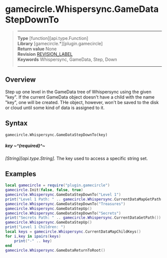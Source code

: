 # gamecircle.Whispersync.GameDataStepDownTo

> --------------------- ------------------------------------------------------------------------------------------
> __Type__              [function][api.type.Function]  
> __Library__           [gamecircle.*][plugin.gamecircle]  
> __Return value__      None   
> __Revision__          [REVISION_LABEL](REVISION_URL)  
> __Keywords__          Whispersync, GameData, Step, Down
> --------------------- ------------------------------------------------------------------------------------------


## Overview
Step up one level in the GameData tree of Whispersync using the given "key". If the current GameData object doesn't have a child with the name "key", one will be created. THe object, however, won't be saved to the disk or cloud until some kind of data is assigned to it. 


## Syntax
	gamecircle.Whispersync.GameDataStepDownTo(key)
	
##### key ~^(required)^~
_[String][api.type.String]._ The key used to access a specific string set.
	
## Examples

``````lua  
local gamecircle = require("plugin.gamecircle")  
gamecircle.Init(false, false, true)  
gamecircle.Whispersync.GameDataStepDownTo("Level 1")  
print("Level 1 Path: " .. gamecircle.Whispersync.CurrentDataMapGetPath())  
gamecircle.Whispersync.GameDataStepDownTo("Treasures")  
gamecircle.Whispersync.GameDataStepUp()  
gamecircle.Whispersync.GameDataStepDownTo("Secrets")  
print("Secrets Path: " .. gamecircle.Whispersync.CurrentDataGetPath())  
gamecircle.Whispersync.GameDataStepUp()  
print("Level 1 Children: ")  
local keys = gamecircle.Whispersync.CurrentDataMapChildKeys()  
for i,key in ipairs(keys)  
	print("-" .. key)  
end  
gamecircle.Whispersync.GameDataReturnToRoot()  
``````

